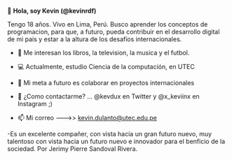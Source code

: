 👋 **Hola, soy Kevin (@kevinrdf)**

Tengo 18 años. Vivo en Lima, Perú. Busco aprender los conceptos de programacion, para que, a futuro, pueda contribuir en el desarrollo digital de mi pais y estar a la altura de los desafíos internacionales.

- 👀 Me interesan los libros, la television, la musica y el futbol.
- 💻 Actualmente, estudio Ciencia de la computación, en UTEC
- 💞️ Mi meta a futuro es colaborar en proyectos internacionales
- 📱 ¿Como contactarme? ...
@kevdux en Twitter y @x_keviinx en Instagram ;) 

- 📫 Mi correo --->> kevin.dulanto@utec.edu.pe

<!---
kevinrdf/kevinrdf is a ✨ special ✨ repository because its `README.md` (this file) appears on your GitHub profile.
You can click the Preview link to take a look at your change
--->
-Es un excelente compañer, con vista hacia un gran futuro nuevo, muy talentoso con vista hacia un futuro nuevo e innovador para el benficio de la sociedad.
Por Jerimy Pierre Sandoval Rivera.
